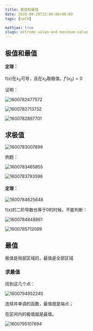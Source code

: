 ```yaml
---
title: 极值和最值
date: 2020-09-20T23:04:06+08:00
tags: [math]

mathjax: true
slugs: extreme-value-and-maximum-value
---
```


## 极值和最值

#### 定理：

f(x)在$x_0$可导，且在$x_0$取极值。$f'(x_0)=0$

证明：

![1600782477572](https://cdn.kayleh.top/gh/kayleh/cdn/img/极值和最值/1600782477572.png)

![1600782713732](https://cdn.kayleh.top/gh/kayleh/cdn/img/极值和最值/1600782713732.png)

![1600782897701](https://cdn.kayleh.top/gh/kayleh/cdn/img/极值和最值/1600782897701.png)

## 求极值

![1600783007899](https://cdn.kayleh.top/gh/kayleh/cdn/img/极值和最值/1600783007899.png)

例题：

![1600783465855](https://cdn.kayleh.top/gh/kayleh/cdn/img/极值和最值/1600783465855.png)

![1600783793596](https://cdn.kayleh.top/gh/kayleh/cdn/img/极值和最值/1600783793596.png)

#### 定理：

![1600784625648](https://cdn.kayleh.top/gh/kayleh/cdn/img/极值和最值/1600784625648.png)

f(x)的二阶导数也等于0的时候，不能判断：

![1600784848861](https://cdn.kayleh.top/gh/kayleh/cdn/img/极值和最值/1600784848861.png)

![1600785712089](https://cdn.kayleh.top/gh/kayleh/cdn/img/极值和最值/1600785712089.png)

## 最值

极值是局部区域的，最值是全部区域

### 求最值

找到这几个点：

![1600794952240](https://cdn.kayleh.top/gh/kayleh/cdn/img/极值和最值/1600794952240.png)

连续并单调的函数，最值就是端点；

在区间内的极值就是最值。

![1600795107694](https://cdn.kayleh.top/gh/kayleh/cdn/img/极值和最值/1600795107694.png)
